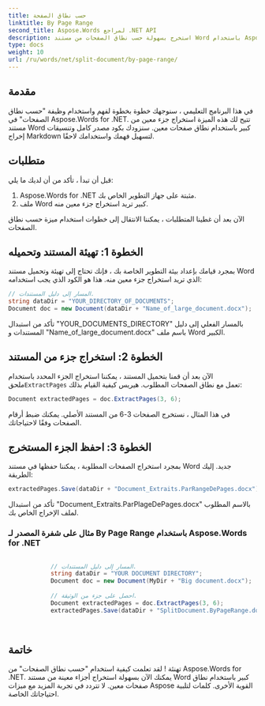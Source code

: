 ```yaml
---
title: حسب نطاق الصفحة
linktitle: By Page Range
second_title: Aspose.Words لمراجع .NET API
description: استخرج بسهولة حسب نطاق الصفحات من مستند Word باستخدام Aspose.Words for .NET دليل خطوة بخطوة.
type: docs
weight: 10
url: /ru/words/net/split-document/by-page-range/
---
```


## مقدمة
في هذا البرنامج التعليمي ، سنوجهك خطوة بخطوة لفهم واستخدام وظيفة "حسب نطاق الصفحات" في Aspose.Words for .NET. تتيح لك هذه الميزة استخراج جزء معين من مستند Word كبير باستخدام نطاق صفحات معين. سنزودك بكود مصدر كامل وتنسيقات إخراج Markdown لتسهيل فهمك واستخدامك لاحقًا.

## متطلبات
قبل أن تبدأ ، تأكد من أن لديك ما يلي:

1. Aspose.Words for .NET مثبتة على جهاز التطوير الخاص بك.
2. ملف Word كبير تريد استخراج جزء معين منه.

الآن بعد أن غطينا المتطلبات ، يمكننا الانتقال إلى خطوات استخدام ميزة حسب نطاق الصفحات.

## الخطوة 1: تهيئة المستند وتحميله
بمجرد قيامك بإعداد بيئة التطوير الخاصة بك ، فإنك تحتاج إلى تهيئة وتحميل مستند Word الذي تريد استخراج جزء معين منه. هذا هو الكود الذي يجب استخدامه:

```csharp
// المسار إلى دليل المستندات.
string dataDir = "YOUR_DIRECTORY_OF_DOCUMENTS";
Document doc = new Document(dataDir + "Name_of_large_document.docx");
```

تأكد من استبدال "YOUR_DOCUMENTS_DIRECTORY" بالمسار الفعلي إلى دليل المستندات و "Name_of_large_document.docx" باسم ملف Word الكبير.

## الخطوة 2: استخراج جزء من المستند
 الآن بعد أن قمنا بتحميل المستند ، يمكننا استخراج الجزء المحدد باستخدام ملحق`ExtractPages` تعمل مع نطاق الصفحات المطلوب. هيريس كيفية القيام بذلك:

```csharp
Document extractedPages = doc.ExtractPages(3, 6);
```

في هذا المثال ، نستخرج الصفحات 3-6 من المستند الأصلي. يمكنك ضبط أرقام الصفحات وفقًا لاحتياجاتك.

## الخطوة 3: احفظ الجزء المستخرج
بمجرد استخراج الصفحات المطلوبة ، يمكننا حفظها في مستند Word جديد. إليك الطريقة:

```csharp
extractedPages.Save(dataDir + "Document_Extraits.ParRangeDePages.docx");
```

تأكد من استبدال "Document_Extraits.ParPlageDePages.docx" بالاسم المطلوب لملف الإخراج الخاص بك.

### مثال على شفرة المصدر لـ By Page Range باستخدام Aspose.Words for .NET

```csharp

            // المسار إلى دليل المستندات.
			string dataDir = "YOUR DOCUMENT DIRECTORY";
            Document doc = new Document(MyDir + "Big document.docx");
            
            // احصل على جزء من الوثيقة.
            Document extractedPages = doc.ExtractPages(3, 6);
            extractedPages.Save(dataDir + "SplitDocument.ByPageRange.docx");
            
        
```

## خاتمة
تهنئة ! لقد تعلمت كيفية استخدام "حسب نطاق الصفحات" من Aspose.Words for .NET. يمكنك الآن بسهولة استخراج أجزاء معينة من مستند Word كبير باستخدام نطاق صفحات معين. لا تتردد في تجربة المزيد مع ميزات Aspose القوية الأخرى. كلمات لتلبية احتياجاتك الخاصة.

